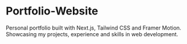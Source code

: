 # Portfolio-Website
Personal portfolio built with Next.js, Tailwind CSS and Framer Motion. Showcasing my projects, experience and skills in web development.
